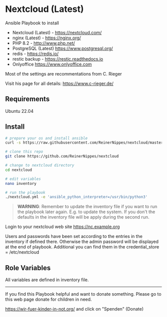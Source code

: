 Nextcloud (Latest)
=========

Ansible Playbook to install

* Nextcloud (Latest) - <https://nextcloud.com/>
* nginx (Latest) - <https://nginx.org/>
* PHP 8.2 - <http://www.php.net/>
* PostgreSQL (Latest) <https://www.postgresql.org/>
* redis - <https://redis.io/>
* restic backup - <https://restic.readthedocs.io>
* Onlyoffice <https://www.onlyoffice.com>

Most of the settings are recommentations from C. Rieger

Visit his page for all details: <https://www.c-rieger.de/>

Requirements
------------

Ubuntu 22.04

Install
-------

```bash
# prepare your os and install ansible
curl -s https://raw.githubusercontent.com/ReinerNippes/nextcloud/master/prepare_system.sh | /bin/bash

# clone this repo
git clone https://github.com/ReinerNippes/nextcloud

# change to nextcloud directory
cd nextcloud

# edit variables
nano inventory

# run the playbook
./nextcloud.yml -e 'ansible_python_interpreter=/usr/bin/python3'
```

> **WARNING**: Remember to update the inventory file if you want to run the playbook later again. E.g. to update the system. If you don't the defaults in the inventory file will be apply during the second run.

Login to your nextcloud web site <https://nc.example.org>

Users and passwords have been set according to the entries in the inventory if defined there. Otherwise the admin password will be displayed at the end of playbook. Additional you can find them in the credential_store = /etc/nextcloud

Role Variables
--------------

All variables are defined in inventory file.

-----------------------

If you find this Playbook helpful and want to donate something. Please go to this web page donate for children in need. 

https://wir-fuer-kinder-in-not.org/ and click on "Spenden" (Donate)
